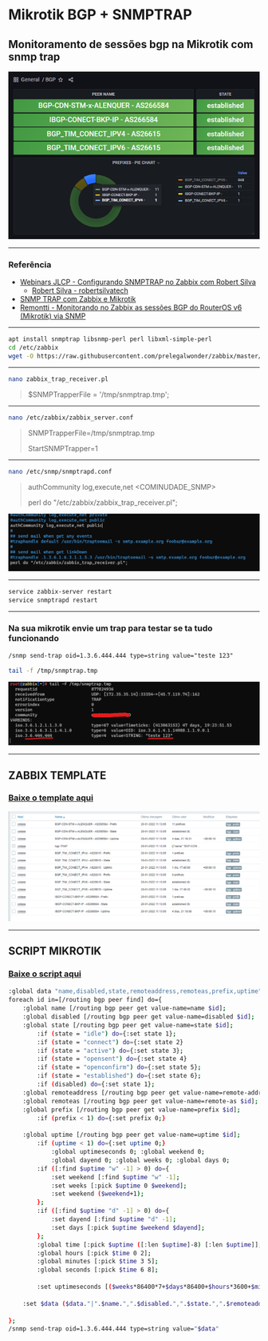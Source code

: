# Mikrotik BGP + SNMPTRAP

## Monitoramento de sessões bgp na Mikrotik com snmp trap

![grafana](contents/img/grafana.png)

---

### Referência

* [Webinars JLCP - Configurando SNMPTRAP no Zabbix com Robert Silva](https://youtu.be/t9REGzRneGQ)
  * [Robert Silva - robertsilvatech](https://github.com/robertsilvatech)
* [SNMP TRAP com Zabbix e Mikrotik](https://youtu.be/-lWz4pZxems)
* [Remontti - Monitorando no Zabbix as sessões BGP do RouterOS v6 (Mikrotik) via SNMP](https://blog.remontti.com.br/6175)

---

```sh
apt install snmptrap libsnmp-perl perl libxml-simple-perl
cd /etc/zabbix
wget -O https://raw.githubusercontent.com/prelegalwonder/zabbix/master/misc/snmptrap/zabbix_trap_receiver.pl
```

---

```sh
nano zabbix_trap_receiver.pl
```

> $SNMPTrapperFile = '/tmp/snmptrap.tmp';

---

```sh
nano /etc/zabbix/zabbix_server.conf
```

> SNMPTrapperFile=/tmp/snmptrap.tmp
>
> StartSNMPTrapper=1

---

```sh
nano /etc/snmp/snmptrapd.conf
```

> authCommunity log,execute,net <COMINUDADE_SNMP>
>
> perl do "/etc/zabbix/zabbix_trap_receiver.pl";

![-](/contents/img/snmptrapconfig.png)

---

```sh
service zabbix-server restart
service snmptrapd restart
```

---

### Na sua mikrotik envie um trap para testar se ta tudo funcionando

```rsc
/snmp send-trap oid=1.3.6.444.444 type=string value="teste 123"
```

```sh
tail -f /tmp/snmptrap.tmp
```

![-](/contents/img/tail.png)

---

## ZABBIX TEMPLATE

### [Baixe o template aqui](/contents/MIkrotik%20BGP%20-%20SNMPTRAP.yaml)

![-](/contents/img/values.png)

---

## SCRIPT MIKROTIK

### [Baixe o script aqui](/contents/script_mikrotic.rsc)

```sh
:global data "name,disabled,state,remoteaddress,remoteas,prefix,uptime";
foreach id in=[/routing bgp peer find] do={
    :global name [/routing bgp peer get value-name=name $id];
    :global disabled [/routing bgp peer get value-name=disabled $id];
    :global state [/routing bgp peer get value-name=state $id];
        :if (state = "idle") do={:set state 1};
        :if (state = "connect") do={:set state 2}
        :if (state = "active") do={:set state 3}; 
        :if (state = "opensent") do={:set state 4}
        :if (state = "openconfirm") do={:set state 5}; 
        :if (state = "established") do={:set state 6};
        :if (disabled) do={:set state 1};
    :global remoteaddress [/routing bgp peer get value-name=remote-address $id];
    :global remoteas [/routing bgp peer get value-name=remote-as $id];
    :global prefix [/routing bgp peer get value-name=prefix $id];
        :if (prefix < 1) do={:set prefix 0;}

    :global uptime [/routing bgp peer get value-name=uptime $id];
        :if (uptime < 1) do={:set uptime 0;}
            :global uptimeseconds 0; :global weekend 0; 
            :global dayend 0; :global weeks 0; :global days 0;
        :if ([:find $uptime "w" -1] > 0) do={
            :set weekend [:find $uptime "w" -1];
            :set weeks [:pick $uptime 0 $weekend];
            :set weekend ($weekend+1);
        };
        :if ([:find $uptime "d" -1] > 0) do={
            :set dayend [:find $uptime "d" -1];
            :set days [:pick $uptime $weekend $dayend];
        };
        :global time [:pick $uptime ([:len $uptime]-8) [:len $uptime]];
        :global hours [:pick $time 0 2];
        :global minutes [:pick $time 3 5];
        :global seconds [:pick $time 6 8];

        :set uptimeseconds [($weeks*86400*7+$days*86400+$hours*3600+$minutes*60+$seconds)];

    :set $data ($data."|".$name.",".$disabled.",".$state.",".$remoteaddress.",".$remoteas.",".$prefix.",".$uptimeseconds);

};
/snmp send-trap oid=1.3.6.444.444 type=string value="$data"
```
